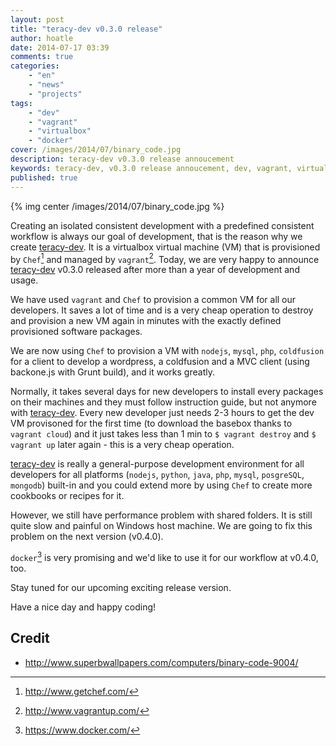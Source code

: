 ```yaml
---
layout: post
title: "teracy-dev v0.3.0 release"
author: hoatle
date: 2014-07-17 03:39
comments: true
categories:
    - "en"
    - "news"
    - "projects"
tags:
    - "dev"
    - "vagrant"
    - "virtualbox"
    - "docker"
cover: /images/2014/07/binary_code.jpg
description: teracy-dev v0.3.0 release annoucement
keywords: teracy-dev, v0.3.0 release annoucement, dev, vagrant, virtualbox, docker
published: true
---
```


{% img center /images/2014/07/binary_code.jpg %}


Creating an isolated consistent development with a predefined consistent workflow is always our
goal of development, that is the reason why we create [teracy-dev][]. It is a virtualbox virtual
machine (VM) that is provisioned by `Chef`[^1] and managed by `vagrant`[^2]. Today, we are very happy
to announce [teracy-dev][] v0.3.0 released  after more than a year of development and usage.

<!-- more -->

We have used `vagrant` and `Chef` to provision a common VM for all our developers.
It saves a lot of time and is a very cheap operation to destroy and provision a new VM again in minutes
with the exactly defined provisioned software packages.


We are now using `Chef` to provision a VM with `nodejs`, `mysql`, `php`, `coldfusion` for a client to develop
a wordpress, a coldfusion and a MVC client (using backone.js with Grunt build), and it works greatly.

Normally, it takes several days for new developers to install every packages on
their machines and they must follow instruction guide, but not anymore with [teracy-dev][].
Every new developer just needs 2-3 hours to get the dev VM provisoned for the first time (to
download the basebox thanks to `vagrant cloud`) and it just takes less than 1 min to
`$ vagrant destroy` and `$ vagrant up` later again - this is a very cheap operation.


[teracy-dev][] is really a general-purpose development environment for all developers for all platforms
(`nodejs`, `python`, `java`, `php`, `mysql`, `posgreSQL`, `mongodb`) built-in and you could extend
more by using `Chef` to create more cookbooks or recipes for it.


However, we still have performance problem with shared folders. It is still quite slow and
painful on Windows host machine. We are going to fix this problem on the next version (v0.4.0).

`docker`[^3] is very promising and we'd like to use it for our workflow at v0.4.0, too.

Stay tuned for our upcoming exciting release version.

Have a nice day and happy coding!


Credit
------

- http://www.superbwallpapers.com/computers/binary-code-9004/


[teracy-dev]: https://github.com/teracy-official/dev
[^1]: http://www.getchef.com/
[^2]: http://www.vagrantup.com/
[^3]: https://www.docker.com/

